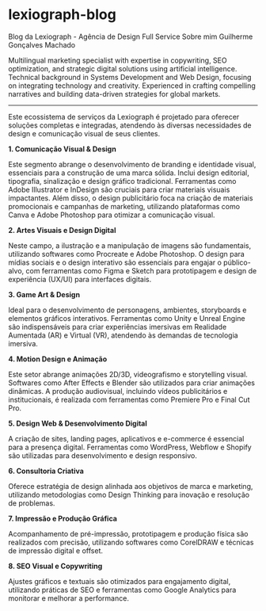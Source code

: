 # lexiograph-blog
Blog da Lexiograph - Agência de Design Full Service
Sobre mim
Guilherme Gonçalves Machado

Multilingual marketing specialist with expertise in copywriting, SEO optimization, and strategic digital solutions using artificial intelligence. Technical background in Systems Development and Web Design, focusing on integrating technology and creativity. Experienced in crafting compelling narratives and building data-driven strategies for global markets.



---
Este ecossistema de serviços da Lexiograph é projetado para oferecer soluções completas e integradas, atendendo às diversas necessidades de design e comunicação visual de seus clientes.

**1. Comunicação Visual & Design**

Este segmento abrange o desenvolvimento de branding e identidade visual, essenciais para a construção de uma marca sólida. Inclui design editorial, tipografia, sinalização e design gráfico tradicional. Ferramentas como Adobe Illustrator e InDesign são cruciais para criar materiais visuais impactantes. Além disso, o design publicitário foca na criação de materiais promocionais e campanhas de marketing, utilizando plataformas como Canva e Adobe Photoshop para otimizar a comunicação visual.

**2. Artes Visuais e Design Digital**

Neste campo, a ilustração e a manipulação de imagens são fundamentais, utilizando softwares como Procreate e Adobe Photoshop. O design para mídias sociais e o design interativo são essenciais para engajar o público-alvo, com ferramentas como Figma e Sketch para prototipagem e design de experiência (UX/UI) para interfaces digitais.

**3. Game Art & Design**

Ideal para o desenvolvimento de personagens, ambientes, storyboards e elementos gráficos interativos. Ferramentas como Unity e Unreal Engine são indispensáveis para criar experiências imersivas em Realidade Aumentada (AR) e Virtual (VR), atendendo às demandas de tecnologia imersiva.

**4. Motion Design e Animação**

Este setor abrange animações 2D/3D, videografismo e storytelling visual. Softwares como After Effects e Blender são utilizados para criar animações dinâmicas. A produção audiovisual, incluindo vídeos publicitários e institucionais, é realizada com ferramentas como Premiere Pro e Final Cut Pro.

**5. Design Web & Desenvolvimento Digital**

A criação de sites, landing pages, aplicativos e e-commerce é essencial para a presença digital. Ferramentas como WordPress, Webflow e Shopify são utilizadas para desenvolvimento e design responsivo.

**6. Consultoria Criativa**

Oferece estratégia de design alinhada aos objetivos de marca e marketing, utilizando metodologias como Design Thinking para inovação e resolução de problemas.

**7. Impressão e Produção Gráfica**

Acompanhamento de pré-impressão, prototipagem e produção física são realizados com precisão, utilizando softwares como CorelDRAW e técnicas de impressão digital e offset.

**8. SEO Visual e Copywriting**

Ajustes gráficos e textuais são otimizados para engajamento digital, utilizando práticas de SEO e ferramentas como Google Analytics para monitorar e melhorar a performance.
